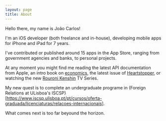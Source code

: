 ```yaml
---
layout: page
title: About
---
```


Hello there, my name is João Carlos!

I'm an iOS developer (both freelance and in-house), developing mobile apps for iPhone and iPad for 7 years.

I've contributed or published around 15 apps in the App Store, ranging from government agencies and banks, to personal projects.

At any moment you might find me reading the latest API documentation from Apple, an intro book on [economics](https://www.core-econ.org/the-economy/), the latest issue of [Heartstopper](https://tapas.io/episode/428109), or watching the new [Rouroni Kenshin](https://en.wikipedia.org/wiki/Rurouni_Kenshin_(2023_TV_series)) TV Series.

My new quest is to complete an undergraduate programe in (Foreign Relations at ULisboa's ISCSP)[https://www.iscsp.ulisboa.pt/pt/cursos/oferta-graduada/licenciaturas/relacoes-internacionais].

What comes next is too far beyound the horizon.